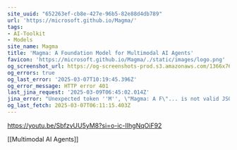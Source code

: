 ```yaml
---
site_uuid: "652263ef-cb8e-427e-96b5-82e88d4db789"
url: 'https://microsoft.github.io/Magma/'
tags:
- AI-Toolkit
- Models
site_name: Magma
title: 'Magma: A Foundation Model for Multimodal AI Agents'
favicon: 'https://microsoft.github.io/Magma/./static/images/logo.png'
og_screenshot_url: https://og-screenshots-prod.s3.amazonaws.com/1366x768/80/false/ca8023dd3c55bdc930006a714012248b504e4b59745d744e41232c1debdc06af.jpeg
og_errors: true
og_last_error: '2025-03-07T10:19:45.396Z'
og_error_message: HTTP error 401
last_jina_request: '2025-03-09T06:45:02.014Z'
jina_error: "Unexpected token ''M'', \"Magma: A F\"... is not valid JSON"
og_last_fetch: 2025-03-07T06:11:15.403Z
---
```


https://youtu.be/SbfzvUU5yM8?si=o-ic-IIhgNqOiF92

[[Multimodal AI Agents]]

